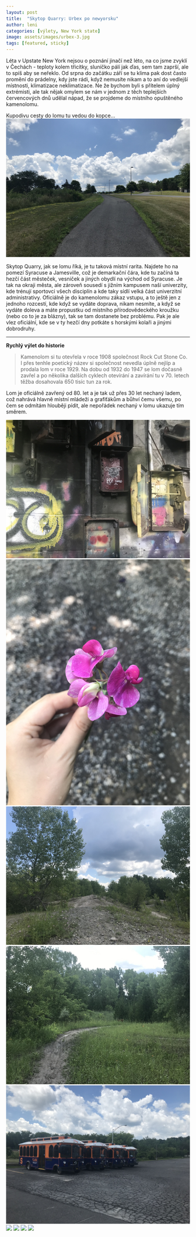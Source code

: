 ```yaml
---
layout: post
title:  "Skytop Quarry: Urbex po newyorsku"
author: leni
categories: [výlety, New York state]
image: assets/images/urbex-3.jpg
tags: [featured, sticky]
---
```


Léta v Upstate New York nejsou o poznání jinačí než léto, na co jsme zvyklí v Čechách - teploty kolem třicítky, sluníčko pálí jak ďas, sem tam zaprší, ale to spíš aby se neřeklo. Od srpna do začátku září se tu klima pak dost často promění do prádelny, kdy jste rádi, když nemusíte nikam a to aní do vedlejší místnosti, klimatizace neklimatizace. Ne že bychom byli s přítelem úplný extrémisti, ale tak nějak omylem se nám v jednom z těch teplejších červencových dnů udělal nápad, že se projdeme do místního opuštěného kamenolomu.

Kupodivu cesty do lomu tu vedou do kopce...
<img src="/assets/images/cesta-tam.jpg">

Skytop Quarry, jak se lomu říká, je tu taková místní rarita. Najdete ho na pomezí Syracuse a Jamesville, což je demarkační čára, kde tu  začíná ta hezčí část městeček, vesniček a jiných obydlí na východ od Syracuse. Je tak na okraji města, ale zároveň sousedí s jižním kampusem naší univerzity, kde trénují sportovci všech disciplín a kde taky sídlí velká část univerzitní administrativy. Oficiálně je do kamenolomu zákaz vstupu, a to ještě jen z jednoho rozcestí, kde když se vydáte doprava, nikam nesmíte, a když se vydáte doleva a máte propustku od místního přírodovědeckého kroužku (nebo co to je za blázny), tak se tam dostanete bez problému. Pak je ale vlez oficiální, kde se v ty hezčí dny potkáte s horskými kolaři a jinými dobrodruhy.

---
**Rychlý výlet do historie**

> Kamenolom si tu otevřela v roce 1908 společnost Rock Cut Stone Co. I přes tenhle poetický název si společnost nevedla úplně nejlíp a prodala lom v roce 1929. Na dobu od 1932 do 1947 se lom dočasně zavřel a po několika dalších cyklech otevírání a zavírání tu v 70. letech těžba dosahovala 650 tisíc tun za rok.


Lom je oficiálně zavřený od 80. let a je tak už přes 30 let nechaný ladem, což nahrává hlavně místní mládeži a grafiťákům a bůhví čemu všemu, po čem se odmítám hlouběji pídit, ale nepořádek nechaný v lomu ukazuje tím směrem.





<img src="/assets/images/covid-urbex.jpg">
<img src="/assets/images/kyticka.jpg">
<img src="/assets/images/lom-1.jpg">
<img src="/assets/images/najdi-jelena.jpg">
<img src="/assets/images/tramvaje.jpg">
<img src="/assets/images/urbex-1.jpg">
<img src="/assets/images/urbex-2.jpg">
<img src="/assets/images/urbex-3.jpg">
<img src="/assets/images/vyhled-z-lomu.jpg">

